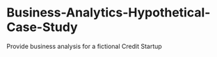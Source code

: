 # Business-Analytics-Hypothetical-Case-Study
Provide business analysis for a fictional Credit Startup
